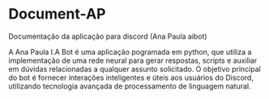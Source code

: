# Document-AP
Documentação da aplicação para discord (Ana Paula aibot)

A Ana Paula I.A Bot é uma aplicação pogramada em python, que utiliza a implementação de uma rede neural para gerar respostas, scripts e auxiliar em dúvidas relacionadas a qualquer assunto solicitado. O objetivo principal do bot é fornecer interações inteligentes e úteis aos usuários do Discord, utilizando tecnologia avançada de processamento de linguagem natural.
